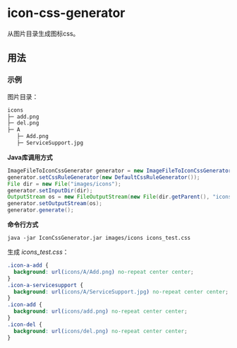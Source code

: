 # icon-css-generator
从图片目录生成图标css。


## 用法
### 示例  
图片目录：
```txt
icons
├─ add.png
├─ del.png
├─ A
   ├─ Add.png
   ├─ ServiceSupport.jpg
```
**Java库调用方式**
```java
ImageFileToIconCssGenerator generator = new ImageFileToIconCssGenerator();
generator.setCssRuleGenerator(new DefaultCssRuleGenerator());
File dir = new File("images/icons");
generator.setInputDir(dir);
OutputStream os = new FileOutputStream(new File(dir.getParent(), "icons_test.css"));
generator.setOutputStream(os);
generator.generate();
```

**命令行方式**
```shell
java -jar IconCssGenerator.jar images/icons icons_test.css
```


生成 *icons_test.css*：
```css
.icon-a-add {
  background: url(icons/A/Add.png) no-repeat center center;
}
.icon-a-servicesupport {
  background: url(icons/A/ServiceSupport.jpg) no-repeat center center;
}
.icon-add {
  background: url(icons/add.png) no-repeat center center;
}
.icon-del {
  background: url(icons/del.png) no-repeat center center;
}
```
